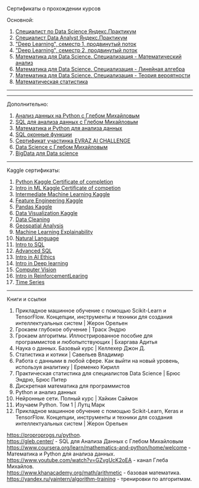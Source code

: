 Сертификаты о прохождении курсов

Основной:

1. [Специалист по Data Science Яндекс.Практикум](https://github.com/ArtyKrafty/Data_science_projects/blob/main/certificates/%D0%90%D1%80%D1%82%D1%91%D0%BC%20%D0%A1%D0%BE%D0%BB%D0%BE%D0%BC%D0%BA%D0%BE_20212DS00766.pdf)
2. [Специалист Data Analyst Яндекс.Практикум](https://github.com/ArtyKrafty/Data_science_projects/blob/main/certificates/%D0%90%D1%80%D1%82%D1%91%D0%BC%20%D0%A1%D0%BE%D0%BB%D0%BE%D0%BC%D0%BA%D0%BE_20222DA00025.pdf)
3. ["Deep Learning", семестр 1, продвинутый поток](https://github.com/ArtyKrafty/Data_science_projects/blob/main/certificates/diploma_ru.pdf)
4. ["Deep Learning", семестр 2, продвинутый поток]()
5. [Математика для Data Science. Специализация - Математический анализ](https://github.com/ArtyKrafty/Data_science_projects/blob/main/certificates/stepik-certificate-94351-7952c43.pdf)
6. [Математика для Data Science. Специализация - Линейная алгебра](https://github.com/ArtyKrafty/Data_science_projects/blob/main/certificates/stepik-certificate-96146-0a222bf.pdf)
7. [Математика для Data Science. Специализация - Теория вероятности](https://github.com/ArtyKrafty/Data_science_projects/blob/main/certificates/stepik-certificate-98107-59643f2.pdf)
8. [Математическая статистика](https://github.com/ArtyKrafty/Data_science_projects/blob/main/certificates/stepik-certificate-115952-6ba4300.pdf)




---
---
Дополнительно:

1. [Анализ данных на Python c Глебом Михайловым](https://github.com/ArtyKrafty/Data_science_projects/blob/main/certificates/python.pdf)
2. [SQL для анализа данных с Глебом Михайловым](https://github.com/ArtyKrafty/Data_science_projects/blob/main/certificates/sql.pdf)
3. [Математика и Python для анализа данных](https://github.com/ArtyKrafty/Data_science_projects/blob/main/certificates/Math_and_linear.pdf)
4. [SQL оконные функции](https://github.com/ArtyKrafty/Data_science_projects/blob/main/certificates/sql_window.pdf)
5. [Сертификат участинка EVRAZ AI CHALLENGE](https://github.com/ArtyKrafty/Data_science_projects/blob/main/certificates/artysolomko@gmail.com.pdf)
6. [Data Science c Глебом Михайловым](https://github.com/ArtyKrafty/Data_science_projects/blob/main/certificates/stepik-certificate-113596-5f342aa.pdf)
7. [BigData для Data science](https://github.com/ArtyKrafty/Data_science_projects/blob/main/certificates/bg_data.pdf)

---
Kaggle сертификаты:  

1. [Python Kaggle Certificate of completion](https://github.com/ArtyKrafty/Data_science_projects/blob/main/certificates/Kaggle/Artem%20Solomko%20-%20Python.png)
2. [Intro in ML Kaggle Certificate of competion](https://github.com/ArtyKrafty/Data_science_projects/blob/main/certificates/Kaggle/Artem%20Solomko%20-%20Intro%20to%20Machine%20Learning.png)
3. [Intermediate Machine Learning Kaggle](https://github.com/ArtyKrafty/Data_science_projects/blob/main/certificates/Kaggle/Artem%20Solomko%20-%20Intermediate%20Machine%20Learning.png)
4. [Feature Engineering Kaggle](https://github.com/ArtyKrafty/Data_science_projects/blob/main/certificates/Kaggle/Artem%20Solomko%20-%20Feature%20Engineering.png)
5. [Pandas Kaggle](https://github.com/ArtyKrafty/Data_science_projects/blob/main/certificates/Kaggle/Artem%20Solomko%20-%20Pandas.png)
6. [Data Visualization Kaggle](https://github.com/ArtyKrafty/Data_science_projects/blob/main/certificates/Kaggle/Artem%20Solomko%20-%20Data%20Visualization.png)
7. [Data Cleaning](https://github.com/ArtyKrafty/Data_science_projects/blob/main/certificates/Kaggle/Artem%20Solomko%20-%20Data%20Cleaning.png)
8. [Geospatial Analysis](https://github.com/ArtyKrafty/Data_science_projects/blob/main/certificates/Kaggle/Artem%20Solomko%20-%20Geospatial%20Analysis.png)
9. [Machine Learning Explainability](https://github.com/ArtyKrafty/Data_science_projects/blob/main/certificates/Kaggle/Artem%20Solomko%20-%20Machine%20Learning%20Explainability.png)
10. [Natural Language](https://github.com/ArtyKrafty/Data_science_projects/blob/main/certificates/Kaggle/Artem%20Solomko%20-%20Natural%20Language%20Processing.png)
11. [Intro to SQL](https://github.com/ArtyKrafty/Data_science_projects/blob/main/certificates/Kaggle/Artem%20Solomko%20-%20Intro%20to%20SQL.png)
12. [Advanced SQL](https://github.com/ArtyKrafty/Data_science_projects/blob/main/certificates/Kaggle/Artem%20Solomko%20-%20Advanced%20SQL.png)
13. [Intro in AI Ethics](https://github.com/ArtyKrafty/Data_science_projects/blob/main/certificates/Kaggle/Artem%20Solomko%20-%20Intro%20to%20AI%20Ethics.png)
14. [Intro in Deep learning](https://github.com/ArtyKrafty/Data_science_projects/blob/main/certificates/Kaggle/Artem%20Solomko%20-%20Intro%20to%20Deep%20Learning.png)
15. [Computer Vision](https://github.com/ArtyKrafty/Data_science_projects/blob/main/certificates/Kaggle/Artem%20Solomko%20-%20Computer%20Vision.png)
16. [Intro in ReinforcementLearing](https://github.com/ArtyKrafty/Data_science_projects/blob/main/certificates/Kaggle/Artem%20Solomko%20-%20Intro%20to%20Game%20AI%20and%20Reinforcement%20Learning.png)
17. [Time Series](https://github.com/ArtyKrafty/Data_science_projects/blob/main/certificates/Kaggle/Artem%20Solomko%20-%20Time%20Series.png)

___

Книги и ссылки

01. Прикладное машинное обучение с помощью Scikit-Learn и TensorFlow. Концепции, инструменты и техники для создания интеллектуальных систем | Жерон Орельен
02. Грокаем глубокое обучение | Траск Эндрю
03. Грокаем алгоритмы. Иллюстрированное пособие для программистов и любопытствующих | Бхаргава Адитья
04. Наука о данных. Базовый курс | Келлехер Джон Д.
05. Статистика и котики | Савельев Владимир
06. Работа с данными в любой сфере. Как выйти на новый уровень, используя аналитику | Еременко Кирилл
07. Практическая статистика для специалистов Data Science | Брюс Эндрю, Брюс Питер
08. Дискретная математика для программистов
09. Python и анализ данных
10. Нейронные сети. Полный курс | Хайкин Саймон
11. Изучаем Python. Том 1 | Лутц Марк
12. Прикладное машинное обучение с помощью Scikit-Learn, Keras и TensorFlow. Концепции, инструменты и техники для создания интеллектуальных систем | Жерон Орельен

https://proproprogs.ru/python.  
https://gleb.center/ - SQL для Анализа Данных с Глебом Михайловым  
https://www.coursera.org/learn/mathematics-and-python/home/welcome - Математика и Python для анализа данных. 
https://www.youtube.com/watch?v=GZvgUcK2oEA - канал Глеба Михайлов.   
https://www.khanacademy.org/math/arithmetic - базовая математика.   
https://yandex.ru/yaintern/algorithm-training - тренировки по алгоритмам.   

